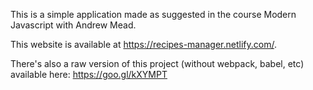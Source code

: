 This is a simple application made as suggested in the course Modern Javascript with Andrew Mead.

This website is available at https://recipes-manager.netlify.com/.

There's also a raw version of this project (without webpack, babel, etc) available here: https://goo.gl/kXYMPT